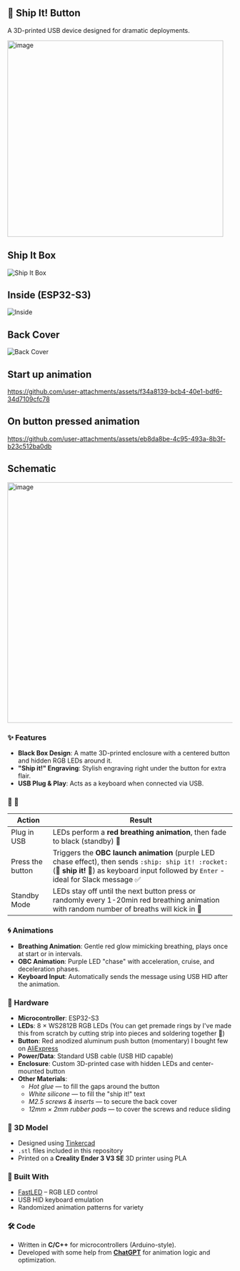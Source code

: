 ## 🚀 Ship It! Button

A 3D-printed USB device designed for dramatic deployments.

<img width="483" height="440" alt="image" src="https://github.com/user-attachments/assets/cae01b6b-9f5a-4738-9d07-b4ed72ecd1d3" />


## Ship It Box
![Ship It Box](https://github.com/user-attachments/assets/30700b1f-ec0a-4ca5-b91c-f6386e393e66)

## Inside (ESP32-S3)
![Inside](https://github.com/user-attachments/assets/86242750-ff22-465e-a882-d4e9c3609d0f)

## Back Cover
![Back Cover](https://github.com/user-attachments/assets/3225b654-8a4f-4e9f-9bf7-43d51b969906)

## Start up animation
https://github.com/user-attachments/assets/f34a8139-bcb4-40e1-bdf6-34d7109cfc78

## On button pressed animation
https://github.com/user-attachments/assets/eb8da8be-4c95-493a-8b3f-b23c512ba0db

## Schematic
<img width="601" height="539" alt="image" src="https://github.com/user-attachments/assets/c3218229-b406-46ed-9233-f086b9203eab" />


### ✨ Features



- **Black Box Design**: A matte 3D-printed enclosure with a centered button and hidden RGB LEDs around it.
- **"Ship it!" Engraving**: Stylish engraving right under the button for extra flair.
- **USB Plug & Play**: Acts as a keyboard when connected via USB.

### 🔧 🚥

| Action             | Result                                                                 |
|--------------------|------------------------------------------------------------------------|
| Plug in USB        | LEDs perform a **red breathing animation**, then fade to black (standby) 🚥 |
| Press the button   | Triggers the **OBC launch animation** (purple LED chase effect), then sends `:ship: ship it! :rocket:` (**🚢 ship it! 🚀**) as keyboard input followed by `Enter` - ideal for Slack message ✅ |
| Standby Mode       | LEDs stay off until the next button press or randomly every 1-20min red breathing animation with random number of breaths will kick in 🙂 |

### 🌀 Animations

- **Breathing Animation**: Gentle red glow mimicking breathing, plays once at start or in intervals.
- **OBC Animation**: Purple LED "chase" with acceleration, cruise, and deceleration phases.
- **Keyboard Input**: Automatically sends the message using USB HID after the animation.

### 🔩 Hardware

- **Microcontroller**: ESP32-S3
- **LEDs**: 8 × WS2812B RGB LEDs (You can get premade rings by I've made this from scratch by cutting strip into pieces and soldering together 🤦)
- **Button**: Red anodized aluminum push button (momentary) I bought few on [AliExpress](https://a.aliexpress.com/_EvYcgQm)
- **Power/Data**: Standard USB cable (USB HID capable)
- **Enclosure**: Custom 3D-printed case with hidden LEDs and center-mounted button
- **Other Materials**:  
  - *Hot glue* — to fill the gaps around the button  
  - *White silicone* — to fill the "ship it!" text  
  - *M2.5 screws & inserts* — to secure the back cover  
  - *12mm × 2mm rubber pads* — to cover the screws and reduce sliding

### 🧱 3D Model

- Designed using [Tinkercad](https://www.tinkercad.com/)
- `.stl` files included in this repository
- Printed on a **Creality Ender 3 V3 SE** 3D printer using PLA

### 🧠 Built With

- [FastLED](https://github.com/FastLED/FastLED) – RGB LED control
- USB HID keyboard emulation
- Randomized animation patterns for variety

### 🛠️ Code

- Written in **C/C++** for microcontrollers (Arduino-style).
- Developed with some help from **[ChatGPT](https://openai.com/chatgpt)** for animation logic and optimization.
